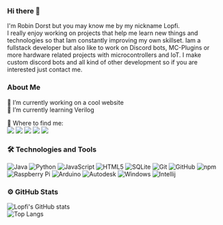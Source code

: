 ### Hi there 👋
I'm Robin Dorst but you may know me by my nickname Lopfi.  
I  really enjoy working on projects that help me learn new things and technologies so that Iam constantly improving my own skillset. Iam a fullstack developer but also like to work on Discord bots, MC-Plugins or more hardware related projects with microcontrollers and IoT.
I make custom discord bots and all kind of other development so if you are interested just contact me.

### About Me

🔭 I’m currently working on a cool website  
🌱 I’m currently learning Verilog

🎯 Where to find me:  
<a href="https://discordapp.com/users/304221361851596802"><img src="https://img.shields.io/badge/Lopfi%233584-1A1B27?style=flat-square&logo=discord"></a>
<a href="https://www.instagram.com/robinthemaker/"><img src="https://img.shields.io/badge/RobinTheMaker-1A1B27?style=flat-square&logo=instagram"></a>
<a href="https://www.thingiverse.com/lopfi95/designs"><img src="https://img.shields.io/badge/Lopfi95-1A1B27?style=flat-square&logo=Thingiverse"></a>
<a href="https://hackaday.io/Lopfi95"><img src="https://img.shields.io/badge/Lopfi95-1A1B27?style=flat-square&logo=hackaday"></a>
<a href="https://www.printables.com/social/142004-lopfi/about"><img src="https://img.shields.io/badge/Lopfi-1A1B27?style=flat-square&logo=data%3Aimage%2Fjpeg%3Bbase64%2C%2F9j%2F4AAQSkZJRgABAQEAYABgAAD%2F2wBDAAMCAgMCAgMDAwMEAwMEBQgFBQQEBQoHBwYIDAoMDAsKCwsNDhIQDQ4RDgsLEBYQERMUFRUVDA8XGBYUGBIUFRT%2F2wBDAQMEBAUEBQkFBQkUDQsNFBQUFBQUFBQUFBQUFBQUFBQUFBQUFBQUFBQUFBQUFBQUFBQUFBQUFBQUFBQUFBQUFBT%2FwAARCAAyADIDASIAAhEBAxEB%2F8QAGwABAQACAwEAAAAAAAAAAAAAAAgFBgMHCQT%2FxAA4EAABAwMCAwUFBAsAAAAAAAABAAIDBAUGBxEhMWESExQiQggyQVFxFRY2sTdDUmJydHWhs8HD%2F8QAGgEAAgMBAQAAAAAAAAAAAAAAAAUDBgcEAv%2FEAC0RAAEDAwIEAwkBAAAAAAAAAAEAAgMEETEFIQYSQVFhcaEHExQiI4GRwdHw%2F9oADAMBAAIRAxEAPwD1TRFgc3uV8tOO1NTj1siu9zaPJTzS92Pr%2B8R%2BzuN%2FmvD3iNpeenbf0UsUZme2NpAJ23IA%2B5OwWRvF6oMft8tdcquGhpIxu%2Bad4a0dOPx6LWcL1exXPqiWmtFzY%2BqjcQKeZpjkeB6mtd7w%2BnL47KLdQMwybKr3L95p6jxcLi3wczTG2DoI%2FT%2BZ%2BJK1mGaSnmZLFI6KVhDmvYSHNI5EEcis7m4se2e0UXyDN8n%2Beq2Wl9n0b6W88%2F1Djl3aP27z2XpWilrRH2h79VX62Y3ewLtFVytgirHHszxk8u0fWPrx6lVKrpp%2BoQ6jF72HpsQehWY6vo9TotR8PU233BGCP93RERM0jREWl6nanUel9HbK2vpZamjqqnw8joCO3H5S7tAH3uXLcf6UM0zKdhklNmjqumnp5auVsMDeZxwO65880ux7Uak7q70TXTtbtHWQ%2BSeP6O%2BI6HcdFEGoWKtwfNLrY2VDqtlHIGNmc3slwLQ4bjfnx%2Fsr0xfLrPmltbX2avhrqc8zGfMw%2FJzTxaehCirXwF2sGSADc9%2Bz%2FGxUTiiGB1PHUxgcxNrjqLH8rWeA6mrZWS0MziGtaTynobgYOMr4dGv0qYv%2FAD0f5q%2B1JehWhOSS5JasluMX2RQUkzahkdS099NtxADPSD83bdAVWiYcMU8tPSuMrSOY3F%2B1km46rKerr4xTvDuVtjbexudroiIris2RdCe2F%2BCbL%2FUf%2BT132sFlGFWfNG0LLzSNroaObxEcMhPYL%2ByQC4eobE8DwS7UaZ1ZSvgYbF39TnRq1mnV8VXICQw32zgqO9GcDzm%2BXiK44vJNaIWHZ9zkJZDtvxbt%2Bs%2Fh2I%2BeyqywaU2e2X6fIa%2BGO65HUFrpa6WPZrXBobvGzchnLqeJ47cFuMEEdLCyGGNsUTAGsjY0BrQOQAHILkXBp2jQ0MYa485vffAPcDA88ptrPEtTq0xe1ojBFtskdnOyR4Y8EREVgVQRERCEREQhEREIRERCEREQhf%2FZ"></a>
   
### 🛠  Technologies and Tools

![Java](https://img.shields.io/badge/-Java-informational?style=flat-square&logo=java&logoColor=white&color=eb2d2f) 
![Python](https://img.shields.io/badge/Python-3776AB?style=flat-square&logo=python&logoColor=white&color=3776AB)
![JavaScript](https://img.shields.io/badge/-JavaScript-informational?style=flat-square&logo=javascript&logoColor=white&color=f2d53c)
![HTML5](https://img.shields.io/badge/-HTML5-E34F26?style=flat-square&logo=html5&logoColor=white)
![SQLite](https://img.shields.io/badge/SQLite-003B57?style=flat-square&logo=sqlite&logoColor=white&color=003B57)
![Git](https://img.shields.io/badge/-Git-black?style=flat-square&logo=git)
![GitHub](https://img.shields.io/badge/-GitHub-181717?style=flat-square&logo=github)
![npm](https://img.shields.io/badge/-npm-informational?style=flat-square&logo=npm&logoColor=white&color=000000)
![Raspberry Pi](https://img.shields.io/badge/-Raspberry%20Pi-C51A4A?style=flat-square&logo=Raspberry-Pi)
![Arduino](https://img.shields.io/badge/Arduino-00979D?style=flat-square&logo=Arduino&logoColor=white&color=00979D)
![Autodesk](https://img.shields.io/badge/Autodesk-0696D7?style=flat-square&logo=Autodesk&logoColor=white&color=0696D7)
![Windows](https://img.shields.io/badge/-Windows-informational?style=flat-square&logo=windows&logoColor=white&color=00a8e8)
![Intellij](https://img.shields.io/badge/IntelliJ-000000?style=flat-square&logo=intellij-idea&logoColor=white&color=000000)





### ⚙️ GitHub Stats
![Lopfi's GitHub stats](https://github-readme-stats.vercel.app/api?username=Lopfi&show_icons=true&theme=tokyonight)  
![Top Langs](https://github-readme-stats.vercel.app/api/top-langs/?username=Lopfi&layout=compact&theme=tokyonight)  

<!--
**Lopfi/Lopfi** is a ✨ _special_ ✨ repository because its `README.md` (this file) appears on your GitHub profile.

Here are some ideas to get you started:

- 👯 I’m looking to collaborate on ...
- 🤔 I’m looking for help with ...
- 💬 Ask me about ...
- 📫 How to reach me: ...
- 😄 Pronouns: ...
- ⚡ Fun fact: ...
-->
